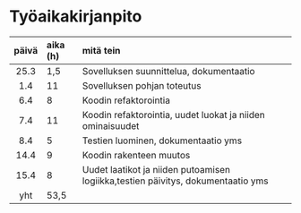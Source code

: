 # Työaikakirjanpito

| päivä | aika (h) | mitä tein  |
| :----:|:-----| :-----|
|25.3   | 1,5   | Sovelluksen suunnittelua, dokumentaatio |
|1.4   | 11   | Sovelluksen pohjan toteutus |
|6.4   | 8   | Koodin refaktorointia |
|7.4   | 11   | Koodin refaktorointia, uudet luokat ja niiden ominaisuudet |
|8.4   |  5  | Testien luominen, dokumentaatio yms |
|14.4   |  9  | Koodin rakenteen muutos |
|15.4   |  8  | Uudet laatikot ja niiden putoamisen logiikka,testien päivitys, dokumentaatio yms |
| yht   | 53,5   | | 